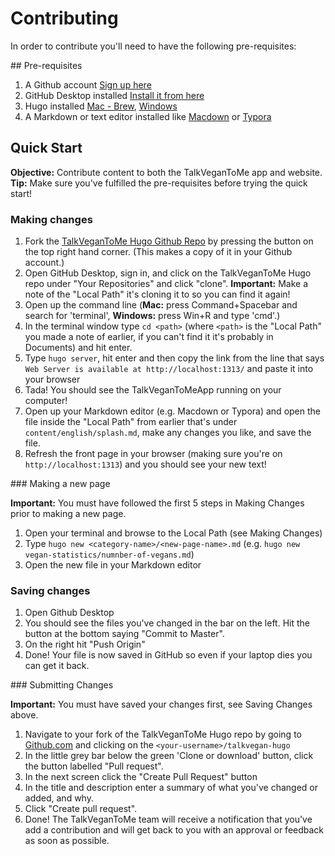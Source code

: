 # Contributing

In order to contribute you'll  need to have the following pre-requisites:

## Pre-requisites

1. A Github account [Sign up here](https://github.com/join)
2. GitHub Desktop installed [Install it from here](https://desktop.github.com/)
3. Hugo installed [Mac - Brew](https://gohugo.io/getting-started/installing/#install-hugo-with-brew), [Windows](https://gohugo.io/getting-started/installing/#windows)
4. A Markdown or text editor installed like [Macdown](https://macdown.uranusjr.com/) or [Typora](https://typora.io/)


## Quick Start

**Objective:** Contribute content to both the TalkVeganToMe app and website.
**Tip:** Make sure you've fulfilled the pre-requisites before trying the quick start!


### Making changes

1. Fork the [TalkVeganToMe Hugo Github Repo](https://github.com/talkvegantome/talkvegan-hugo) by pressing the button on the top right hand corner. (This makes a copy of it in your Github account.)
2. Open GitHub Desktop, sign in, and click on the TalkVeganToMe Hugo repo under "Your Repositories" and click "clone". **Important:** Make a note of the "Local Path" it's cloning it to so you can find it again!
3. Open up the command line (**Mac:** press Command+Spacebar and search for 'terminal', **Windows:** press Win+R and type 'cmd'.)
4. In the terminal window type `cd <path>` (where `<path>` is the "Local Path" you made a note of earlier, if you can't find it it's probably in Documents) and hit enter.
5. Type `hugo server`, hit enter and then copy the link from the line that says `Web Server is available at http://localhost:1313/` and paste it into your browser
6. Tada! You should see the TalkVeganToMeApp running on your computer!
7. Open up your Markdown editor (e.g. Macdown or Typora) and open the file inside the "Local Path" from earlier that's under `content/english/splash.md`, make any changes you like, and save the file.
8. Refresh the front page in your browser (making sure you're on `http://localhost:1313`) and you should see your new text!

### Making a new page

**Important:** You must have followed the first 5 steps in Making Changes prior to making a new page.

1. Open your terminal and browse to the Local Path (see Making Changes) 
2. Type `hugo new <category-name>/<new-page-name>.md` (e.g. `hugo new vegan-statistics/numnber-of-vegans.md`)
3. Open the new file in your Markdown editor


### Saving changes
1. Open Github Desktop
2. You should see the files you've changed in the bar on the left. Hit the button at the bottom saying "Commit to Master".
3. On the right hit "Push Origin"
4. Done! Your file is now saved in GitHub so even if your laptop dies you can get it back.

### Submitting Changes

**Important:** You must have saved your changes first, see Saving Changes above.

1. Navigate to your fork of the TalkVeganToMe Hugo repo by going to [Github.com](https://github.com) and clicking on the `<your-username>/talkvegan-hugo`
2. In the little grey bar below the green 'Clone or download' button, click the button labelled "Pull request".
3. In the next screen click the "Create Pull Request" button
4. In the title and description enter a summary of what you've changed or added, and why.
5. Click "Create pull request".
6. Done! The TalkVeganToMe team will receive a notification that you've add a contribution and will get back to you with an approval or feedback as soon as possible.
